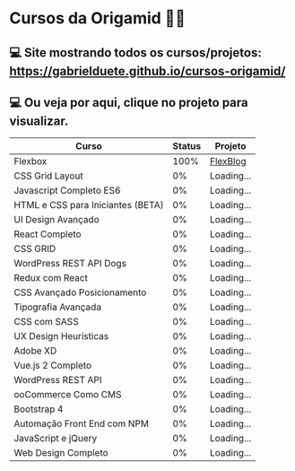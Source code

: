 # Cursos da Origamid 🐺💜

## 💻 Site mostrando todos os cursos/projetos: https://gabrielduete.github.io/cursos-origamid/

## 💻 Ou veja por aqui, clique no projeto para visualizar.
| Curso  |  Status  |  Projeto  |
| ------------------- | ------------------- | ------------------- |
|  Flexbox |  100%  |  [FlexBlog](https://gabrielduete.github.io/cursos-origamid/cursos/flexbox/projeto/index.html)  |
|  CSS Grid Layout | 0% | Loading... |
|  Javascript Completo ES6 | 0% | Loading... |
|  HTML e CSS para Iniciantes (BETA) | 0% | Loading... |
|  UI Design Avançado | 0% | Loading... |
|  React Completo | 0% | Loading... |
|  CSS GRID | 0% | Loading... |
|  WordPress REST API Dogs | 0% | Loading... |
|  Redux com React | 0% | Loading... |
|  CSS Avançado Posicionamento | 0% | Loading... |
| Tipografia Avançada | 0% | Loading... |
|  CSS com SASS | 0% | Loading... |
|  UX Design Heurísticas | 0% | Loading... |
|  Adobe XD | 0% | Loading... |
|  Vue.js 2 Completo | 0% | Loading... |
|  WordPress REST API | 0% | Loading... |
|  ooCommerce Como CMS | 0% | Loading... |
|  Bootstrap 4 | 0% | Loading... |
|  Automação Front End com NPM | 0% | Loading... |
|  JavaScript e jQuery | 0% | Loading... |
|  Web Design Completo | 0% | Loading... |
